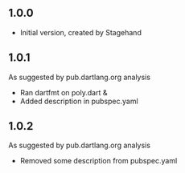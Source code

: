 ## 1.0.0
- Initial version, created by Stagehand
## 1.0.1 
As suggested by pub.dartlang.org analysis
- Ran dartfmt on poly.dart & 
- Added description in pubspec.yaml
## 1.0.2
As suggested by pub.dartlang.org analysis
- Removed some description from pubspec.yaml

